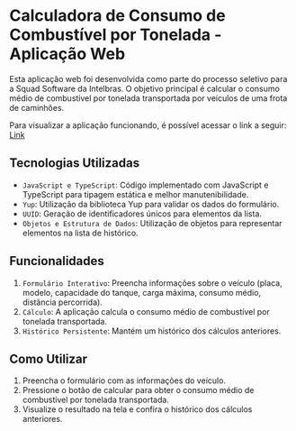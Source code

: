 # Calculadora de Consumo de Combustível por Tonelada - Aplicação Web

Esta aplicação web foi desenvolvida como parte do processo seletivo para a Squad Software da Intelbras. O objetivo principal é calcular o consumo médio de combustível por tonelada transportada por veículos de uma frota de caminhões.

Para visualizar a aplicação funcionando, é possível acessar o link a seguir: [Link](https://app-intelbras.vercel.app/)

## Tecnologias Utilizadas

- `JavaScript e TypeScript`: Código implementado com JavaScript e TypeScript para tipagem estática e melhor manutenibilidade.
- `Yup`: Utilização da biblioteca Yup para validar os dados do formulário.
- `UUID`: Geração de identificadores únicos para elementos da lista.
- `Objetos e Estrutura de Dados`: Utilização de objetos para representar elementos na lista de histórico.

## Funcionalidades

1. `Formulário Interativo`: Preencha informações sobre o veículo (placa, modelo, capacidade do tanque, carga máxima, consumo médio, distância percorrida).
2. `Cálculo`: A aplicação calcula o consumo médio de combustível por tonelada transportada.
3. `Histórico Persistente`: Mantém um histórico dos cálculos anteriores.

## Como Utilizar

1. Preencha o formulário com as informações do veículo.
2. Pressione o botão de calcular para obter o consumo médio de combustível por tonelada transportada.
3. Visualize o resultado na tela e confira o histórico dos cálculos anteriores.
